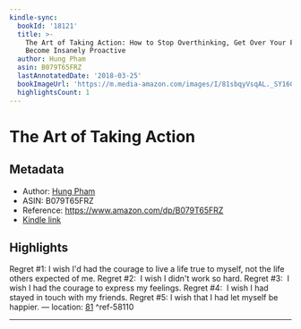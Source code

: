```yaml
---
kindle-sync:
  bookId: '18121'
  title: >-
    The Art of Taking Action: How to Stop Overthinking, Get Over Your Fears, and
    Become Insanely Proactive
  author: Hung Pham
  asin: B079T65FRZ
  lastAnnotatedDate: '2018-03-25'
  bookImageUrl: 'https://m.media-amazon.com/images/I/81sbqyVsqAL._SY160.jpg'
  highlightsCount: 1
---
```

# The Art of Taking Action
## Metadata
* Author: [Hung Pham](https://www.amazon.comundefined)
* ASIN: B079T65FRZ
* Reference: https://www.amazon.com/dp/B079T65FRZ
* [Kindle link](kindle://book?action=open&asin=B079T65FRZ)

## Highlights
Regret #1: I wish I'd had the courage to live a life true to myself, not the life others expected of me. Regret #2:  I wish I didn't work so hard. Regret #3:  I wish I had the courage to express my feelings. Regret #4:  I wish I had stayed in touch with my friends. Regret #5: I wish that I had let myself be happier. — location: [81](kindle://book?action=open&asin=B079T65FRZ&location=81) ^ref-58110

---
